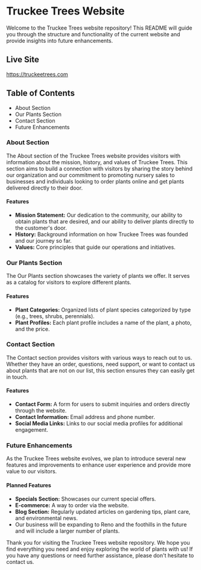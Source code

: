 # Truckee Trees Website
Welcome to the Truckee Trees website repository! This README will guide you through the structure and functionality of the current website and provide insights into future enhancements.

## Live Site
https://truckeetrees.com

## Table of Contents 
- About Section
- Our Plants Section
- Contact Section
- Future Enhancements

### About Section
The About section of the Truckee Trees website provides visitors with information about the mission, history, and values of Truckee Trees. This section aims to build a connection with visitors by sharing the story behind our organization and our commitment to promoting nursery sales to businesses and individuals looking to order plants online and get plants delivered directly to their door.

#### Features
- **Mission Statement:** Our dedication to the community, our ability to obtain plants that are desired, and our ability to deliver plants directly to the customer's door.
- **History:** Background information on how Truckee Trees was founded and our journey so far.
- **Values:** Core principles that guide our operations and initiatives.

### Our Plants Section
The Our Plants section showcases the variety of plants we offer. It serves as a catalog for visitors to explore different plants.

#### Features
- **Plant Categories:** Organized lists of plant species categorized by type (e.g., trees, shrubs, perennials).
- **Plant Profiles:** Each plant profile includes a name of the plant, a photo, and the price.

### Contact Section
The Contact section provides visitors with various ways to reach out to us. Whether they have an order, questions, need support, or want to contact us about plants that are not on our list, this section ensures they can easily get in touch.

#### Features
- **Contact Form:** A form for users to submit inquiries and orders directly through the website.
- **Contact Information:** Email address and phone number.
- **Social Media Links:** Links to our social media profiles for additional engagement.

### Future Enhancements
As the Truckee Trees website evolves, we plan to introduce several new features and improvements to enhance user experience and provide more value to our visitors.

#### Planned Features
- **Specials Section:** Showcases our current special offers.
- **E-commerce:** A way to order via the website.
- **Blog Section:** Regularly updated articles on gardening tips, plant care, and environmental news.
- Our business will be expanding to Reno and the foothills in the future and will include a larger number of plants.

Thank you for visiting the Truckee Trees website repository. We hope you find everything you need and enjoy exploring the world of plants with us! If you have any questions or need further assistance, please don't hesitate to contact us.
